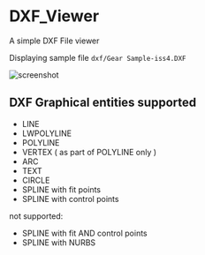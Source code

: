 # DXF_Viewer
A simple DXF File viewer

Displaying sample file `dxf/Gear Sample-iss4.DXF`

![screenshot](https://github.com/JamesBremner/DXF_Viewer/blob/master/doc/Capture.png)

## DXF Graphical entities supported

- LINE
- LWPOLYLINE
- POLYLINE
- VERTEX ( as part of POLYLINE only )
- ARC
- TEXT
- CIRCLE
- SPLINE with fit points
- SPLINE with control points 

not supported:
- SPLINE with fit AND control points
- SPLINE with NURBS
